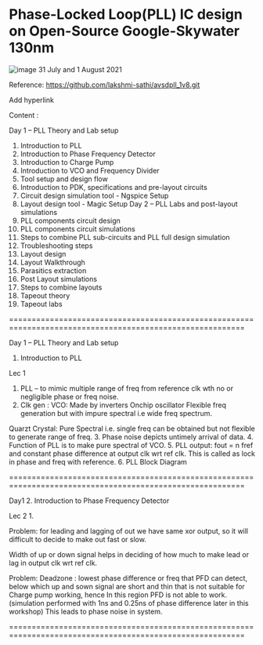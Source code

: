 # Phase-Locked Loop(PLL) IC design on Open-Source Google-Skywater 130nm
![image](https://user-images.githubusercontent.com/88277263/127781279-485d7b13-fd40-4d03-9192-d7a31bf04769.png)
31 July and 1 August 2021

Reference: https://github.com/lakshmi-sathi/avsdpll_1v8.git

Add hyperlink

Content :

Day 1 – PLL Theory and Lab setup
1.	Introduction to PLL
2.	Introduction to Phase Frequency Detector
3.	Introduction to Charge Pump
4.	Introduction to VCO and Frequency Divider
5.	Tool setup and design flow
6.	Introduction to PDK, specifications and pre-layout circuits
7.	Circuit design simulation tool - Ngspice Setup
8.	Layout design tool - Magic Setup
Day 2 – PLL Labs and post-layout simulations
1.	PLL components circuit design
2.	PLL components circuit simulations
3.	Steps to combine PLL sub-circuits and PLL full design simulation
4.	Troubleshooting steps
5.	Layout design
6.	Layout Walkthrough
7.	Parasitics extraction
8.	Post Layout simulations
9.	Steps to combine layouts
10.	Tapeout theory
11.	Tapeout labs



==========================================================================================================

Day 1 – PLL Theory and Lab setup

1. Introduction to PLL

Lec 1

1. PLL – to mimic multiple range of freq from reference clk wth no or negligible phase or freq noise.
2. Clk gen :
VCO: 
Made by inverters
Onchip oscillator
Flexible freq generation but with impure spectral i.e wide freq spectrum.

Quarzt Crystal: 
Pure Spectral i.e. single freq can be obtained but not flexible to generate range of freq.
3. Phase noise depicts untimely arrival of data.
4. Function of PLL is to make pure spectral of VCO.
5. PLL output: fout = n fref and constant phase difference at output clk wrt ref clk.
This is called as lock in phase and freq with reference.
6. PLL Block Diagram
 


==========================================================================================================

Day1
2. Introduction to Phase Frequency Detector

Lec 2
1. 
 
Problem: for leading and lagging of out we have same xor output, so it will difficult to decide to make out fast or slow.
 
Width of up or down signal helps in deciding of how much to make lead or lag in output clk wrt ref clk.

 
 

 
Problem: 
Deadzone : lowest phase difference or freq that PFD can detect, below which up and sown signal are short and thin that is not suitable for Charge pump working, hence In this region PFD is not able to work. (simulation performed with 1ns and 0.25ns of phase difference later in this workshop) 
This leads to phase noise in system.










==========================================================================================================



